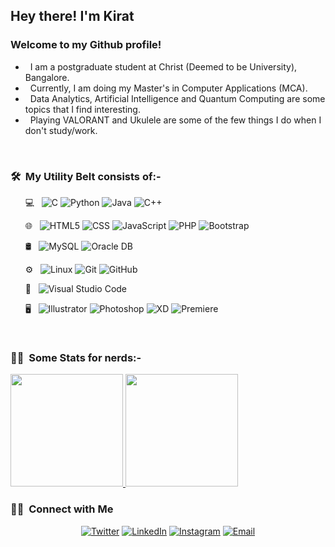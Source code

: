 <h2> Hey there! I'm Kirat</h2>

<h3>Welcome to my Github profile!</h3>

- &nbsp; I am a postgraduate student at Christ (Deemed to be University), Bangalore.
- &nbsp; Currently, I am doing my Master's in Computer Applications (MCA).
- &nbsp; Data Analytics, Artificial Intelligence and Quantum Computing are some topics that I find interesting.
- &nbsp; Playing VALORANT and Ukulele are some of the few things I do when I don't study/work.

<br/>

<h3> 🛠 &nbsp;My Utility Belt consists of:-</h3>

&nbsp; &nbsp; &nbsp; 💻 &nbsp;
  ![C](https://img.shields.io/badge/-C-333333?style=flat&logo=C&logoColor=63f542)
  ![Python](https://img.shields.io/badge/-Python-333333?style=flat&logo=python)
  ![Java](https://img.shields.io/badge/-Java-333333?style=flat&logo=Java&logoColor=007396)
  ![C++](https://img.shields.io/badge/-C++-333333?style=flat&logo=C%2B%2B&logoColor=00599C)

&nbsp; &nbsp; &nbsp; 🌐 &nbsp;
  ![HTML5](https://img.shields.io/badge/-HTML5-333333?style=flat&logo=HTML5)
  ![CSS](https://img.shields.io/badge/-CSS-333333?style=flat&logo=CSS3&logoColor=1572B6)
  ![JavaScript](https://img.shields.io/badge/-JavaScript-333333?style=flat&logo=javascript)
  ![PHP](https://img.shields.io/badge/-PHP-333333?style=flat&logo=php)
  ![Bootstrap](https://img.shields.io/badge/-Bootstrap-333333?style=flat&logo=Bootstrap)
  

&nbsp; &nbsp; &nbsp; 🛢 &nbsp;
  ![MySQL](https://img.shields.io/badge/-MySQL-333333?style=flat&logo=mysql)
  ![Oracle DB](https://img.shields.io/badge/-OracleDB-333333?style=flat&logo=oracle)

&nbsp; &nbsp; &nbsp; ⚙️ &nbsp;
  ![Linux](https://img.shields.io/badge/-Linux-333333?style=flat&logo=linux)
  ![Git](https://img.shields.io/badge/-Git-333333?style=flat&logo=git)
  ![GitHub](https://img.shields.io/badge/-GitHub-333333?style=flat&logo=github)

&nbsp; &nbsp; &nbsp; 🔧 &nbsp;
  ![Visual Studio Code](https://img.shields.io/badge/-Visual%20Studio%20Code-333333?style=flat&logo=visual-studio-code&logoColor=007ACC)

&nbsp; &nbsp; &nbsp; 🖥 &nbsp;
  ![Illustrator](https://img.shields.io/badge/-Illustrator-333333?style=flat&logo=adobe-illustrator)
  ![Photoshop](https://img.shields.io/badge/-Photoshop-333333?style=flat&logo=adobe-photoshop)
  ![XD](https://img.shields.io/badge/-XD-333333?style=flat&logo=adobe-xd)
  ![Premiere](https://img.shields.io/badge/-Premiere-333333?style=flat&logo=adobe-premiere-pro)

<br/>

<h3> 💁‍♂️  &nbsp;Some Stats for nerds:-</h3>

<a href="https://github.com/bernardbdas">
  <img height="180em" src="https://github-readme-stats.vercel.app/api?username=kiratsyal&theme=buefy&show_icons=true" />
  <img height="180em" src="https://github-readme-stats.vercel.app/api/top-langs/?username=kiratsyal&theme=buefy&layout=compact" />
</a>

<br/>

<h3> 🤝🏻 &nbsp;Connect with Me </h3>

<p align="center">
<a href="https://www.twitter.com/bernardbdas"><img alt="Twitter" src="https://img.shields.io/badge/Twitter-BernardBDas-blue?style=flat-square&logo=twitter"></a>
<a href="https://www.linkedin.com/in/bernardbdas/"><img alt="LinkedIn" src="https://img.shields.io/badge/LinkedIn-Bernard%20Birendra%20Das-blue?style=flat-square&logo=linkedin"></a>
<a href="https://www.instagram.com/bernardbdas"><img alt="Instagram" src="https://img.shields.io/badge/Instagram-bernardbdas-blue?style=flat-square&logo=instagram"></a>
<a href="mailto:prabhkirat.kaur@mba.christuniversity.in"><img alt="Email" src="https://img.shields.io/badge/Email-prabhkirat.kaur@mba.christuniversity.in-blue?style=flat-square&logo=gmail"></a>
<!--<a href="https://www.kiratsyal.com/"><img alt="Website" src="https://img.shields.io/badge/Website-www.kiratsyal.com-blue?style=flat-square&logo=google-chrome"></a>-->
</p>
